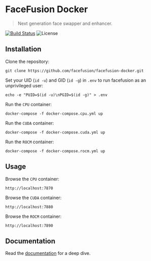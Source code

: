 FaceFusion Docker
=================

> Next generation face swapper and enhancer.

[![Build Status](https://img.shields.io/github/actions/workflow/status/facefusion/facefusion-docker/ci.yml.svg?branch=master)](https://github.com/facefusion/facefusion-docker/actions?query=workflow:ci)
![License](https://img.shields.io/badge/license-MIT-green)


Installation
------------

Clone the repository:

```
git clone https://github.com/facefusion/facefusion-docker.git
```

Set your UID (`id -u`) and GID (`id -g`) in `.env` to run facefusion as an unprivileged user:

```
echo -e "PUID=$(id -u)\nPGID=$(id -g)" > .env
```

Run the `CPU` container:

```
docker-compose -f docker-compose.cpu.yml up
```

Run the `CUDA` container:

```
docker-compose -f docker-compose.cuda.yml up
```

Run the `ROCM` container:

```
docker-compose -f docker-compose.rocm.yml up
```


Usage
-----

Browse the `CPU` container:

```
http://localhost:7870
```

Browse the `CUDA` container:

```
http://localhost:7880
```

Browse the `ROCM` container:

```
http://localhost:7890
```


Documentation
-------------

Read the [documentation](https://docs.facefusion.io) for a deep dive.
